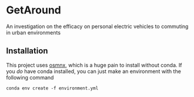 # GetAround
An investigation on the efficacy on personal electric vehicles to commuting in urban environments

## Installation
This project uses [osmnx](https://github.com/gboeing/osmnx), which is a huge pain to install without conda. If you _do_ have conda installed, you can just make an environment with the following command

`conda env create -f environment.yml`
